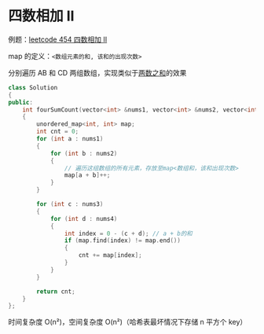 # 四数相加 II

例题：[leetcode 454 四数相加 II](https://leetcode.cn/problems/4sum-ii/description/)

map 的定义：`<数组元素的和, 该和的出现次数>`

分别遍历 AB 和 CD 两组数组，实现类似于[两数之和](../../Day05/两数之和/)的效果

```cpp
class Solution
{
public:
    int fourSumCount(vector<int> &nums1, vector<int> &nums2, vector<int> &nums3, vector<int> &nums4)
    {
        unordered_map<int, int> map;
        int cnt = 0;
        for (int a : nums1)
        {
            for (int b : nums2)
            {
                // 遍历这组数组的所有元素，存放至map<数组和，该和出现次数>
                map[a + b]++;
            }
        }

        for (int c : nums3)
        {
            for (int d : nums4)
            {
                int index = 0 - (c + d); // a + b的和
                if (map.find(index) != map.end())
                {
                    cnt += map[index];
                }
            }
        }

        return cnt;
    }
};
```

时间复杂度 O(n²)，空间复杂度 O(n²)（哈希表最坏情况下存储 n 平方个 key）
